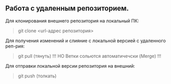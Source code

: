 ## Работа с удаленным репозиторием.

Для клонирования внешнего репозитория на
локальный ПК:
 > git clone <url-адрес репозитория>

Для получения изменений и слияние с локальной версией с удаленного реп-рия:
 > git pull (тянуть)
!!! НО Ветки сольются автоматичечски (Merge) !!!

Для отправки локальной версии репозитория на внешний:
> git push (толкать)
